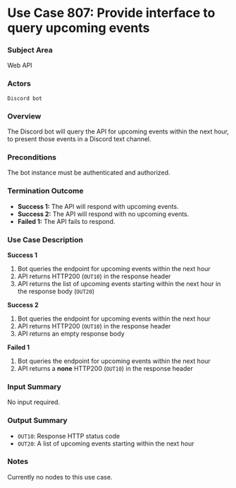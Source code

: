 # Use Case 807: Provide interface to query upcoming events

### Subject Area
Web API

### Actors
`Discord bot`

### Overview
The Discord bot will query the API for upcoming events within the next hour, to present those events in a Discord text channel.

### Preconditions
The bot instance must be authenticated and authorized.

### Termination Outcome
- **Success 1:** The API will respond with upcoming events.
- **Success 2:** The API will respond with no upcoming events.
- **Failed 1:** The API fails to respond.

### Use Case Description
**Success 1**
1. Bot queries the endpoint for upcoming events within the next hour
2. API returns HTTP200 (`OUT10`) in the response header
3. API returns the list of upcoming events starting within the next hour in the response body (`OUT20`)

**Success 2**
1. Bot queries the endpoint for upcoming events within the next hour
2. API returns HTTP200 (`OUT10`) in the response header
3. API returns an empty response body

**Failed 1**
1. Bot queries the endpoint for upcoming events within the next hour
2. API returns a **none** HTTP200 (`OUT10`) in the response header

### Input Summary
No input required.

### Output Summary
- `OUT10`: Response HTTP status code
- `OUT20`: A list of upcoming events starting within the next hour

### Notes
Currently no nodes to this use case.